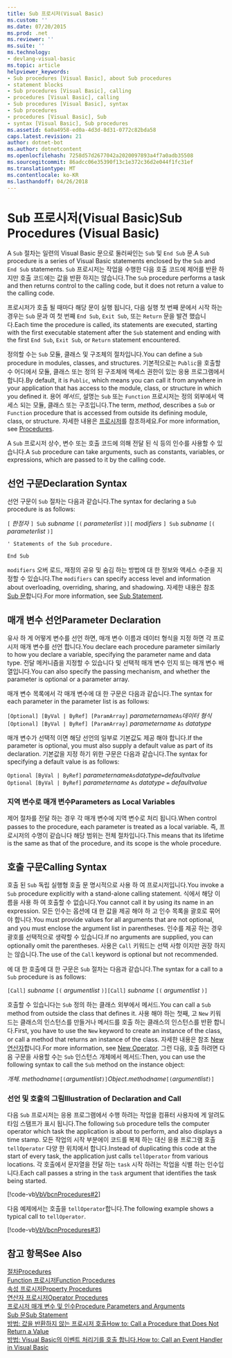```yaml
---
title: Sub 프로시저(Visual Basic)
ms.custom: ''
ms.date: 07/20/2015
ms.prod: .net
ms.reviewer: ''
ms.suite: ''
ms.technology:
- devlang-visual-basic
ms.topic: article
helpviewer_keywords:
- Sub procedures [Visual Basic], about Sub procedures
- statement blocks
- Sub procedures [Visual Basic], calling
- procedures [Visual Basic], calling
- Sub procedures [Visual Basic], syntax
- Sub procedures
- procedures [Visual Basic], Sub
- syntax [Visual Basic], Sub procedures
ms.assetid: 6a0a4958-ed0a-4d3d-8d31-0772c82bda58
caps.latest.revision: 21
author: dotnet-bot
ms.author: dotnetcontent
ms.openlocfilehash: 7258d57d2677042a2020097893a4f7a0adb35508
ms.sourcegitcommit: 86adcc06e35390f13c1e372c36d2e044f1fc31ef
ms.translationtype: MT
ms.contentlocale: ko-KR
ms.lasthandoff: 04/26/2018
---
```

# <a name="sub-procedures-visual-basic"></a><span data-ttu-id="2d497-102">Sub 프로시저(Visual Basic)</span><span class="sxs-lookup"><span data-stu-id="2d497-102">Sub Procedures (Visual Basic)</span></span>
<span data-ttu-id="2d497-103">A `Sub` 절차는 일련의 Visual Basic 문으로 둘러싸인는 `Sub` 및 `End Sub` 문.</span><span class="sxs-lookup"><span data-stu-id="2d497-103">A `Sub` procedure is a series of Visual Basic statements enclosed by the `Sub` and `End Sub` statements.</span></span> <span data-ttu-id="2d497-104">`Sub` 프로시저는 작업을 수행한 다음 호출 코드에 제어를 반환 하지만 호출 코드에는 값을 반환 하지는 않습니다.</span><span class="sxs-lookup"><span data-stu-id="2d497-104">The `Sub` procedure performs a task and then returns control to the calling code, but it does not return a value to the calling code.</span></span>  
  
 <span data-ttu-id="2d497-105">프로시저가 호출 될 때마다 해당 문이 실행 됩니다, 다음 실행 첫 번째 문에서 시작 하는 경우는 `Sub` 문과 여 첫 번째 `End Sub`, `Exit Sub`, 또는 `Return` 문을 발견 했습니다.</span><span class="sxs-lookup"><span data-stu-id="2d497-105">Each time the procedure is called, its statements are executed, starting with the first executable statement after the `Sub` statement and ending with the first `End Sub`, `Exit Sub`, or `Return` statement encountered.</span></span>  
  
 <span data-ttu-id="2d497-106">정의할 수는 `Sub` 모듈, 클래스 및 구조체의 절차입니다.</span><span class="sxs-lookup"><span data-stu-id="2d497-106">You can define a `Sub` procedure in modules, classes, and structures.</span></span> <span data-ttu-id="2d497-107">기본적으로는 `Public`을 호출할 수 어디에서 모듈, 클래스 또는 정의 된 구조체에 액세스 권한이 있는 응용 프로그램에서 합니다.</span><span class="sxs-lookup"><span data-stu-id="2d497-107">By default, it is `Public`, which means you can call it from anywhere in your application that has access to the module, class, or structure in which you defined it.</span></span> <span data-ttu-id="2d497-108">용어 *메서드*, 설명는 `Sub` 또는 `Function` 프로시저는 정의 외부에서 액세스 되는 모듈, 클래스 또는 구조입니다.</span><span class="sxs-lookup"><span data-stu-id="2d497-108">The term, *method*, describes a `Sub` or `Function` procedure that is accessed from outside its defining module, class, or structure.</span></span> <span data-ttu-id="2d497-109">자세한 내용은 [프로시저](./index.md)를 참조하세요.</span><span class="sxs-lookup"><span data-stu-id="2d497-109">For more information, see [Procedures](./index.md).</span></span>  
  
 <span data-ttu-id="2d497-110">A `Sub` 프로시저 상수, 변수 또는 호출 코드에 의해 전달 된 식 등의 인수를 사용할 수 있습니다.</span><span class="sxs-lookup"><span data-stu-id="2d497-110">A `Sub` procedure can take arguments, such as constants, variables, or expressions, which are passed to it by the calling code.</span></span>  
  
## <a name="declaration-syntax"></a><span data-ttu-id="2d497-111">선언 구문</span><span class="sxs-lookup"><span data-stu-id="2d497-111">Declaration Syntax</span></span>  
 <span data-ttu-id="2d497-112">선언 구문이 `Sub` 절차는 다음과 같습니다.</span><span class="sxs-lookup"><span data-stu-id="2d497-112">The syntax for declaring a `Sub` procedure is as follows:</span></span>  
  
 <span data-ttu-id="2d497-113">`[` *한정자* `] Sub` *subname* `[(` *parameterlist*  `)]`</span><span class="sxs-lookup"><span data-stu-id="2d497-113">`[` *modifiers* `] Sub`  *subname* `[(` *parameterlist* `)]`</span></span>  
  
 `' Statements of the Sub procedure.`  
  
 `End Sub`  
  
 <span data-ttu-id="2d497-114">`modifiers` 오버 로드, 재정의 공유 및 숨김 하는 방법에 대 한 정보와 액세스 수준을 지정할 수 있습니다.</span><span class="sxs-lookup"><span data-stu-id="2d497-114">The `modifiers` can specify access level and information about overloading, overriding, sharing, and shadowing.</span></span> <span data-ttu-id="2d497-115">자세한 내용은 참조 [Sub 문](../../../../visual-basic/language-reference/statements/sub-statement.md)합니다.</span><span class="sxs-lookup"><span data-stu-id="2d497-115">For more information, see [Sub Statement](../../../../visual-basic/language-reference/statements/sub-statement.md).</span></span>  
  
## <a name="parameter-declaration"></a><span data-ttu-id="2d497-116">매개 변수 선언</span><span class="sxs-lookup"><span data-stu-id="2d497-116">Parameter Declaration</span></span>  
 <span data-ttu-id="2d497-117">유사 하 게 어떻게 변수를 선언 하면, 매개 변수 이름과 데이터 형식을 지정 하면 각 프로시저 매개 변수를 선언 합니다.</span><span class="sxs-lookup"><span data-stu-id="2d497-117">You declare each procedure parameter similarly to how you declare a variable, specifying the parameter name and data type.</span></span> <span data-ttu-id="2d497-118">전달 메커니즘을 지정할 수 있습니다 및 선택적 매개 변수 인지 또는 매개 변수 배열입니다.</span><span class="sxs-lookup"><span data-stu-id="2d497-118">You can also specify the passing mechanism, and whether the parameter is optional or a parameter array.</span></span>  
  
 <span data-ttu-id="2d497-119">매개 변수 목록에서 각 매개 변수에 대 한 구문은 다음과 같습니다.</span><span class="sxs-lookup"><span data-stu-id="2d497-119">The syntax for each parameter in the parameter list is as follows:</span></span>  
  
 <span data-ttu-id="2d497-120">`[Optional] [ByVal | ByRef] [ParamArray]`  *parametername*`As`*데이터 형식* </span><span class="sxs-lookup"><span data-stu-id="2d497-120">`[Optional] [ByVal | ByRef] [ParamArray]`  *parametername*  `As`  *datatype*</span></span>  
  
 <span data-ttu-id="2d497-121">매개 변수가 선택적 이면 해당 선언의 일부로 기본값도 제공 해야 합니다.</span><span class="sxs-lookup"><span data-stu-id="2d497-121">If the parameter is optional, you must also supply a default value as part of its declaration.</span></span> <span data-ttu-id="2d497-122">기본값을 지정 하기 위한 구문은 다음과 같습니다.</span><span class="sxs-lookup"><span data-stu-id="2d497-122">The syntax for specifying a default value is as follows:</span></span>  
  
 <span data-ttu-id="2d497-123">`Optional [ByVal | ByRef]`  *parametername*`As`*datatype*`=`*defaultvalue* </span><span class="sxs-lookup"><span data-stu-id="2d497-123">`Optional [ByVal | ByRef]`  *parametername*  `As`  *datatype*  `=`  *defaultvalue*</span></span>  
  
### <a name="parameters-as-local-variables"></a><span data-ttu-id="2d497-124">지역 변수로 매개 변수</span><span class="sxs-lookup"><span data-stu-id="2d497-124">Parameters as Local Variables</span></span>  
 <span data-ttu-id="2d497-125">제어 절차를 전달 하는 경우 각 매개 변수에 지역 변수로 처리 됩니다.</span><span class="sxs-lookup"><span data-stu-id="2d497-125">When control passes to the procedure, each parameter is treated as a local variable.</span></span> <span data-ttu-id="2d497-126">즉, 프로시저의 수명이 같습니다 해당 범위는 전체 절차입니다.</span><span class="sxs-lookup"><span data-stu-id="2d497-126">This means that its lifetime is the same as that of the procedure, and its scope is the whole procedure.</span></span>  
  
## <a name="calling-syntax"></a><span data-ttu-id="2d497-127">호출 구문</span><span class="sxs-lookup"><span data-stu-id="2d497-127">Calling Syntax</span></span>  
 <span data-ttu-id="2d497-128">호출 된 `Sub` 독립 실행형 호출 문 명시적으로 사용 하 여 프로시저입니다.</span><span class="sxs-lookup"><span data-stu-id="2d497-128">You invoke a `Sub` procedure explicitly with a stand-alone calling statement.</span></span> <span data-ttu-id="2d497-129">식에서 해당 이름을 사용 하 여 호출할 수 없습니다.</span><span class="sxs-lookup"><span data-stu-id="2d497-129">You cannot call it by using its name in an expression.</span></span> <span data-ttu-id="2d497-130">모든 인수는 옵션에 대 한 값을 제공 해야 하 고 인수 목록을 괄호로 묶어야 합니다.</span><span class="sxs-lookup"><span data-stu-id="2d497-130">You must provide values for all arguments that are not optional, and you must enclose the argument list in parentheses.</span></span> <span data-ttu-id="2d497-131">인수를 제공 하는 경우 괄호를 선택적으로 생략할 수 있습니다.</span><span class="sxs-lookup"><span data-stu-id="2d497-131">If no arguments are supplied, you can optionally omit the parentheses.</span></span> <span data-ttu-id="2d497-132">사용은 `Call` 키워드는 선택 사항 이지만 권장 하지는 않습니다.</span><span class="sxs-lookup"><span data-stu-id="2d497-132">The use of the `Call` keyword is optional but not recommended.</span></span>  
  
 <span data-ttu-id="2d497-133">에 대 한 호출에 대 한 구문은 `Sub` 절차는 다음과 같습니다.</span><span class="sxs-lookup"><span data-stu-id="2d497-133">The syntax for a call to a `Sub` procedure is as follows:</span></span>  
  
 <span data-ttu-id="2d497-134">`[Call]`  *subname* `[(` *argumentlist* `)]`</span><span class="sxs-lookup"><span data-stu-id="2d497-134">`[Call]`  *subname* `[(` *argumentlist* `)]`</span></span>  
  
 <span data-ttu-id="2d497-135">호출할 수 있습니다는 `Sub` 정의 하는 클래스 외부에서 메서드.</span><span class="sxs-lookup"><span data-stu-id="2d497-135">You can call a `Sub` method from outside the class that defines it.</span></span> <span data-ttu-id="2d497-136">사용 해야 하는 첫째, 고 `New` 키워드는 클래스의 인스턴스를 만들거나 메서드를 호출 하는 클래스의 인스턴스를 반환 합니다.</span><span class="sxs-lookup"><span data-stu-id="2d497-136">First, you have to use the `New` keyword to create an instance of the class, or call a method that returns an instance of the class.</span></span> <span data-ttu-id="2d497-137">자세한 내용은 참조 [New 연산자](../../../../visual-basic/language-reference/operators/new-operator.md)합니다.</span><span class="sxs-lookup"><span data-stu-id="2d497-137">For more information, see [New Operator](../../../../visual-basic/language-reference/operators/new-operator.md).</span></span> <span data-ttu-id="2d497-138">그런 다음, 호출 하려면 다음 구문을 사용할 수는 `Sub` 인스턴스 개체에서 메서드:</span><span class="sxs-lookup"><span data-stu-id="2d497-138">Then, you can use the following syntax to call the `Sub` method on the instance object:</span></span>  
  
 <span data-ttu-id="2d497-139">*개체*. *methodname*`[(`*argumentlist*`)]`</span><span class="sxs-lookup"><span data-stu-id="2d497-139">*Object*.*methodname*`[(`*argumentlist*`)]`</span></span>  
  
### <a name="illustration-of-declaration-and-call"></a><span data-ttu-id="2d497-140">선언 및 호출의 그림</span><span class="sxs-lookup"><span data-stu-id="2d497-140">Illustration of Declaration and Call</span></span>  
 <span data-ttu-id="2d497-141">다음 `Sub` 프로시저는 응용 프로그램에서 수행 하려는 작업을 컴퓨터 사용자에 게 알려도 타임 스탬프가 표시 됩니다.</span><span class="sxs-lookup"><span data-stu-id="2d497-141">The following `Sub` procedure tells the computer operator which task the application is about to perform, and also displays a time stamp.</span></span> <span data-ttu-id="2d497-142">모든 작업의 시작 부분에이 코드를 복제 하는 대신 응용 프로그램 호출 `tellOperator` 다양 한 위치에서 합니다.</span><span class="sxs-lookup"><span data-stu-id="2d497-142">Instead of duplicating this code at the start of every task, the application just calls `tellOperator` from various locations.</span></span> <span data-ttu-id="2d497-143">각 호출에서 문자열을 전달 하는 `task` 시작 하려는 작업을 식별 하는 인수입니다.</span><span class="sxs-lookup"><span data-stu-id="2d497-143">Each call passes a string in the `task` argument that identifies the task being started.</span></span>  
  
 [!code-vb[VbVbcnProcedures#2](./codesnippet/VisualBasic/sub-procedures_1.vb)]  
  
 <span data-ttu-id="2d497-144">다음 예제에서는 호출을 `tellOperator`합니다.</span><span class="sxs-lookup"><span data-stu-id="2d497-144">The following example shows a typical call to `tellOperator`.</span></span>  
  
 [!code-vb[VbVbcnProcedures#3](./codesnippet/VisualBasic/sub-procedures_2.vb)]  
  
## <a name="see-also"></a><span data-ttu-id="2d497-145">참고 항목</span><span class="sxs-lookup"><span data-stu-id="2d497-145">See Also</span></span>  
 [<span data-ttu-id="2d497-146">절차</span><span class="sxs-lookup"><span data-stu-id="2d497-146">Procedures</span></span>](./index.md)  
 [<span data-ttu-id="2d497-147">Function 프로시저</span><span class="sxs-lookup"><span data-stu-id="2d497-147">Function Procedures</span></span>](./function-procedures.md)  
 [<span data-ttu-id="2d497-148">속성 프로시저</span><span class="sxs-lookup"><span data-stu-id="2d497-148">Property Procedures</span></span>](./property-procedures.md)  
 [<span data-ttu-id="2d497-149">연산자 프로시저</span><span class="sxs-lookup"><span data-stu-id="2d497-149">Operator Procedures</span></span>](./operator-procedures.md)  
 [<span data-ttu-id="2d497-150">프로시저 매개 변수 및 인수</span><span class="sxs-lookup"><span data-stu-id="2d497-150">Procedure Parameters and Arguments</span></span>](./procedure-parameters-and-arguments.md)  
 [<span data-ttu-id="2d497-151">Sub 문</span><span class="sxs-lookup"><span data-stu-id="2d497-151">Sub Statement</span></span>](../../../../visual-basic/language-reference/statements/sub-statement.md)  
 [<span data-ttu-id="2d497-152">방법: 값을 반환하지 않는 프로시저 호출</span><span class="sxs-lookup"><span data-stu-id="2d497-152">How to: Call a Procedure that Does Not Return a Value</span></span>](./how-to-call-a-procedure-that-does-not-return-a-value.md)  
 [<span data-ttu-id="2d497-153">방법: Visual Basic의 이벤트 처리기를 호출 합니다.</span><span class="sxs-lookup"><span data-stu-id="2d497-153">How to: Call an Event Handler in Visual Basic</span></span>](./how-to-call-an-event-handler.md)
